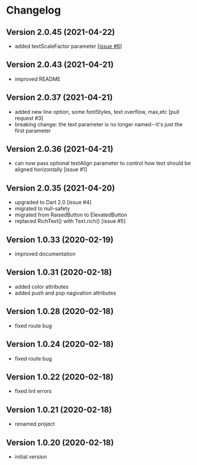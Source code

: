 # Changelog




## Version 2.0.45 (2021-04-22)

- added textScaleFactor parameter \[[issue #6](https://github.com/remoteportal/simple_rich_text/issues/6)\]




## Version 2.0.43 (2021-04-21)

- improved README



## Version 2.0.37 (2021-04-21)

- added new line option, some fontStyles, text overflow, max,etc  [pull request #3]
- breaking change: the text parameter is no longer named--it's just the first parameter




## Version 2.0.36 (2021-04-21)

- can now pass optional textAlign parameter to control how text should be aligned horizontally [issue #1]



## Version 2.0.35 (2021-04-20)

- upgraded to Dart 2.0 [issue #4]
- migrated to null-safety
- migrated from RaisedButton to ElevatedButton
- replaced RichText() with Text.rich() [issue #5]



## Version 1.0.33 (2020-02-19)

- improved documentation



## Version 1.0.31 (2020-02-18)

- added color attributes
- added push and pop nagivation attributes



## Version 1.0.28 (2020-02-18)

- fixed route bug



## Version 1.0.24 (2020-02-18)

- fixed route bug



## Version 1.0.22 (2020-02-18)

- fixed lint errors



## Version 1.0.21 (2020-02-18)

- renamed project



## Version 1.0.20 (2020-02-18)

- initial version